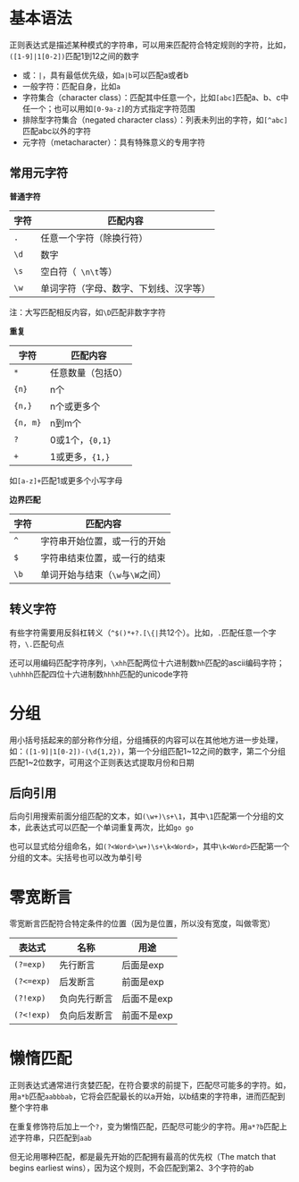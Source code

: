 # 基本语法

正则表达式是描述某种模式的字符串，可以用来匹配符合特定规则的字符，比如，`([1-9]|1[0-2])`匹配1到12之间的数字

- 或：`|`，具有最低优先级，如`a|b`可以匹配a或者b
- 一般字符：匹配自身，比如`a`
- 字符集合（character class）：匹配其中任意一个，比如`[abc]`匹配a、b、c中任一个；也可以用如`[0-9a-z]`的方式指定字符范围
- 排除型字符集合（negated character class）：列表未列出的字符，如`[^abc]`匹配abc以外的字符
- 元字符（metacharacter）：具有特殊意义的专用字符

## 常用元字符

**普通字符**

| 字符 | 匹配内容                               |
| ---- | -------------------------------------- |
| `.`  | 任意一个字符（除换行符）               |
| `\d` | 数字                                   |
| `\s` | 空白符（` \n\t`等）                    |
| `\w` | 单词字符（字母、数字、下划线、汉字等） |

注：大写匹配相反内容，如`\D`匹配非数字字符

**重复**

| 字符     | 匹配内容          |
| -------- | ----------------- |
| `*`      | 任意数量（包括0） |
| `{n}`    | n个               |
| `{n,}`   | n个或更多个       |
| `{n, m}` | n到m个            |
| `?`      | 0或1个，`{0,1}`   |
| `+`      | 1或更多，`{1,}`   |

如`[a-z]+`匹配1或更多个小写字母

**边界匹配**

| 字符 | 匹配内容                         |
| ---- | -------------------------------- |
| `^`  | 字符串开始位置，或一行的开始     |
| `$`  | 字符串结束位置，或一行的结束     |
| `\b` | 单词开始与结束（`\w`与`\W`之间） |

## 转义字符

有些字符需要用反斜杠转义（`^$()*+?.[\{|`共12个）。比如，`.`匹配任意一个字符，`\.`匹配句点

还可以用编码匹配字符序列，`\xhh`匹配两位十六进制数`hh`匹配的ascii编码字符；`\uhhhh`匹配四位十六进制数`hhhh`匹配的unicode字符

# 分组

用小括号括起来的部分称作分组，分组捕获的内容可以在其他地方进一步处理，如：`([1-9]|1[0-2])-(\d{1,2})`，第一个分组匹配1~12之间的数字，第二个分组匹配1~2位数字，可用这个正则表达式提取月份和日期

## 后向引用

后向引用搜索前面分组匹配的文本，如`(\w+)\s+\1`，其中`\1`匹配第一个分组的文本，此表达式可以匹配一个单词重复两次，比如`go go`

也可以显式给分组命名，如`(?<Word>\w+)\s+\k<Word>`，其中`\k<Word>`匹配第一个分组的文本。尖括号也可以改为单引号

# 零宽断言

零宽断言匹配符合特定条件的位置（因为是位置，所以没有宽度，叫做零宽）

| 表达式     | 名称         | 用途        |
| ---------- | ------------ | ----------- |
| `(?=exp)`  | 先行断言     | 后面是exp   |
| `(?<=exp)` | 后发断言     | 前面是exp   |
| `(?!exp)`  | 负向先行断言 | 后面不是exp |
| `(?<!exp)` | 负向后发断言 | 前面不是exp |

# 懒惰匹配

正则表达式通常进行贪婪匹配，在符合要求的前提下，匹配尽可能多的字符。如，用`a*b`匹配`aabbbab`，它将会匹配最长的以a开始，以b结束的字符串，进而匹配到整个字符串

在重复修饰符后加上一个`?`，变为懒惰匹配，匹配尽可能少的字符。用`a*?b`匹配上述字符串，只匹配到`aab`

但无论用哪种匹配，都是最先开始的匹配拥有最高的优先权（The match that begins earliest wins），因为这个规则，不会匹配到第2、3个字符的ab